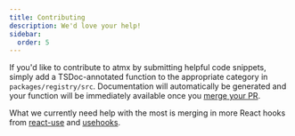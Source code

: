 ```yaml
---
title: Contributing
description: We'd love your help!
sidebar:
  order: 5
---
```


If you'd like to contribute to atmx by submitting helpful code snippets, simply add a TSDoc-annotated function to the appropriate category in `packages/registry/src`. Documentation will automatically be generated and your function will be immediately available once you [merge your PR](https://github.com/Nickersoft/atmx/pulls).

What we currently need help with the most is merging in more React hooks from [react-use](https://github.com/streamich/react-use) and [usehooks](https://github.com/uidotdev/usehooks).